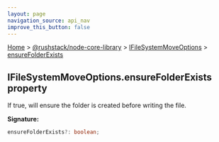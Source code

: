 ```yaml
---
layout: page
navigation_source: api_nav
improve_this_button: false
---
```



[Home](./index.md) &gt; [@rushstack/node-core-library](./node-core-library.md) &gt; [IFileSystemMoveOptions](./node-core-library.ifilesystemmoveoptions.md) &gt; [ensureFolderExists](./node-core-library.ifilesystemmoveoptions.ensurefolderexists.md)

## IFileSystemMoveOptions.ensureFolderExists property

If true, will ensure the folder is created before writing the file.

<b>Signature:</b>

```typescript
ensureFolderExists?: boolean;
```
